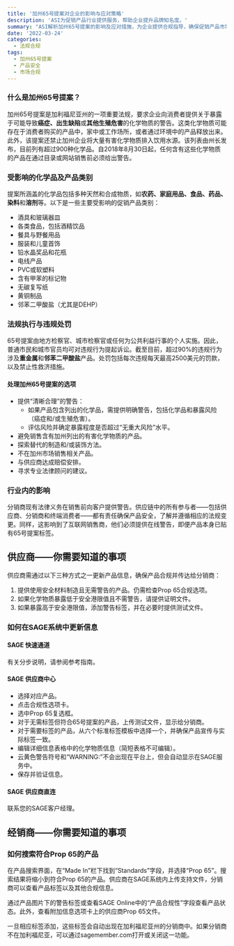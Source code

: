 ```yaml
---
title: '加州65号提案对企业的影响与应对策略'
description: 'ASI为促销产品行业提供服务，帮助企业提升品牌知名度。'
summary: "ASI解析加州65号提案的影响及应对措施，为企业提供合规指导，确保促销产品市场的安全与合法运营。"
date: '2022-03-24'
categories:
  - 法规合规
tags:
  - 加州65号提案
  - 产品安全
  - 市场合规
---
```


### 什么是加州65号提案？

加州65号提案是加利福尼亚州的一项重要法规，要求企业向消费者提供关于暴露于可能导致**癌症、出生缺陷**或**其他生殖危害**的化学物质的警告。这类化学物质可能存在于消费者购买的产品中，家中或工作场所，或者通过环境中的产品释放出来。此外，该提案还禁止加州企业将大量有害化学物质排入饮用水源。该列表由州长发布，目前列有超过900种化学品。自2018年8月30日起，任何含有这些化学物质的产品在通过目录或网站销售前必须给出警告。

### 受影响的化学品及产品类别

提案所涵盖的化学品包括多种天然和合成物质，如**农药、家庭用品、食品、药品、染料**和**溶剂**等。以下是一些主要受影响的促销产品类别：

- 酒具和玻璃器皿
- 各类食品，包括酒精饮品
- 餐具与野餐用品
- 服装和儿童首饰
- 铅水晶奖品和花瓶
- 电线产品
- PVC或软塑料
- 含有甲苯的标记物
- 无碳复写纸
- 黄铜制品
- 邻苯二甲酸盐（尤其是DEHP）

### 法规执行与违规处罚

65号提案由地方检察官、城市检察官或任何为公共利益行事的个人实施。因此，普通市民和城市官员均可对违规行为提起诉讼。截至目前，超过90%的违规行为涉及**重金属**和**邻苯二甲酸盐**产品。处罚包括每次违规每天最高2500美元的罚款，以及禁止性救济措施。

#### 处理加州65号提案的选项

- 提供“清晰合理”的警告：
  - 如果产品包含列出的化学品，需提供明确警告，包括化学品和暴露风险（癌症和/或生殖危害）。
  - 评估风险并确定暴露程度是否超过“无重大风险”水平。
- 避免销售含有加州列出的有害化学物质的产品。
- 探索替代的制造和/或装饰方法。
- 不在加州市场销售相关产品。
- 与供应商达成赔偿安排。
- 寻求专业法律顾问的建议。

### 行业内的影响

分销商现有法律义务在销售前向客户提供警告。供应链中的所有参与者——包括供应商、分销商和终端消费者——都有责任确保产品安全，了解并遵循相应的法规变更。同样，这影响到了互联网销售商，他们必须提供在线警告，即便产品本身已贴有65号提案标签。

## 供应商——你需要知道的事项

供应商需通过以下三种方式之一更新产品信息，确保产品合规并传达给分销商：

1. 提供使用安全材料制造且无需警告的产品。仍需检查Prop 65合规选项。
2. 如果化学物质暴露低于安全港限值且不需警告，请提供证明文件。
3. 如果暴露高于安全港限值，添加警告标签，并在必要时提供测试文件。

### 如何在SAGE系统中更新信息

#### SAGE 快速通道

有关分步说明，请参阅参考指南。

#### SAGE 供应商中心

- 选择对应产品。
- 点击合规性选项卡。
- 选中Prop 65复选框。
- 对于无需标签但符合65号提案的产品，上传测试文件，显示给分销商。
- 对于需要标签的产品，从六个标准标签模板中选择一个，并确保产品宣传与实际标签一致。
- 编辑详细信息表格中的化学物质信息（简短表格不可编辑）。
- 云黄色警告符号和“WARNING:”不会出现在平台上，但会自动显示在SAGE服务中。
- 保存并验证信息。

#### SAGE 供应商直连

联系您的SAGE客户经理。

## 经销商——你需要知道的事项

### 如何搜索符合Prop 65的产品

在产品搜索界面，在“Made In”栏下找到“Standards”字段，并选择“Prop 65”。搜索结果将缩小到符合Prop 65的产品。供应商在SAGE系统内上传支持文件，分销商可以查看产品标签以及其他合规信息。

通过产品图片下的警告标签或查看SAGE Online中的“产品合规性”字段查看产品状态。此外，查看附加信息选项卡上的供应商Prop 65文件。

一旦相应标签添加，这些标签会自动出现在加利福尼亚州的分销商中。如果分销商不在加利福尼亚，可以通过sagemember.com打开或关闭这一功能。